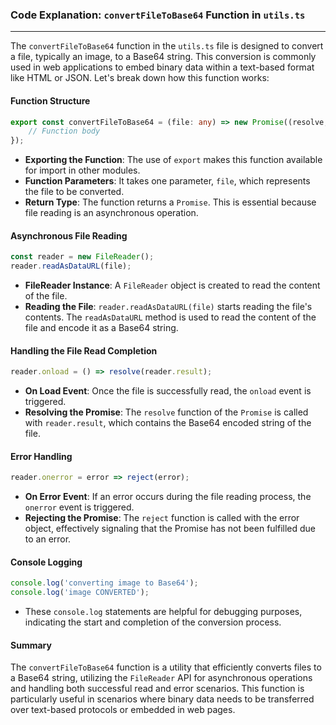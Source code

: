 ### Code Explanation: `convertFileToBase64` Function in `utils.ts`

---

The `convertFileToBase64` function in the `utils.ts` file is designed to convert a file, typically an image, to a Base64 string. This conversion is commonly used in web applications to embed binary data within a text-based format like HTML or JSON. Let's break down how this function works:

#### Function Structure

```typescript
export const convertFileToBase64 = (file: any) => new Promise((resolve, reject) => {
    // Function body
});
```

- **Exporting the Function**: The use of `export` makes this function available for import in other modules.
- **Function Parameters**: It takes one parameter, `file`, which represents the file to be converted.
- **Return Type**: The function returns a `Promise`. This is essential because file reading is an asynchronous operation.

#### Asynchronous File Reading

```typescript
const reader = new FileReader();
reader.readAsDataURL(file);
```

- **FileReader Instance**: A `FileReader` object is created to read the content of the file.
- **Reading the File**: `reader.readAsDataURL(file)` starts reading the file's contents. The `readAsDataURL` method is used to read the content of the file and encode it as a Base64 string.

#### Handling the File Read Completion

```typescript
reader.onload = () => resolve(reader.result);
```

- **On Load Event**: Once the file is successfully read, the `onload` event is triggered.
- **Resolving the Promise**: The `resolve` function of the `Promise` is called with `reader.result`, which contains the Base64 encoded string of the file.

#### Error Handling

```typescript
reader.onerror = error => reject(error);
```

- **On Error Event**: If an error occurs during the file reading process, the `onerror` event is triggered.
- **Rejecting the Promise**: The `reject` function is called with the error object, effectively signaling that the Promise has not been fulfilled due to an error.

#### Console Logging

```typescript
console.log('converting image to Base64');
console.log('image CONVERTED');
```

- These `console.log` statements are helpful for debugging purposes, indicating the start and completion of the conversion process.

#### Summary

The `convertFileToBase64` function is a utility that efficiently converts files to a Base64 string, utilizing the `FileReader` API for asynchronous operations and handling both successful read and error scenarios. This function is particularly useful in scenarios where binary data needs to be transferred over text-based protocols or embedded in web pages.